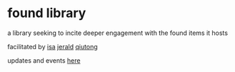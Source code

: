 # found library
a library seeking to incite deeper engagement with the found items it hosts

facilitated by [isa](https://github.com/isapip) [jerald](https://github.com/jerald-lim) [qiutong](https://github.com/qiutongzhai)

updates and events [here](https://www.instagram.com/afoundlibrary/)
